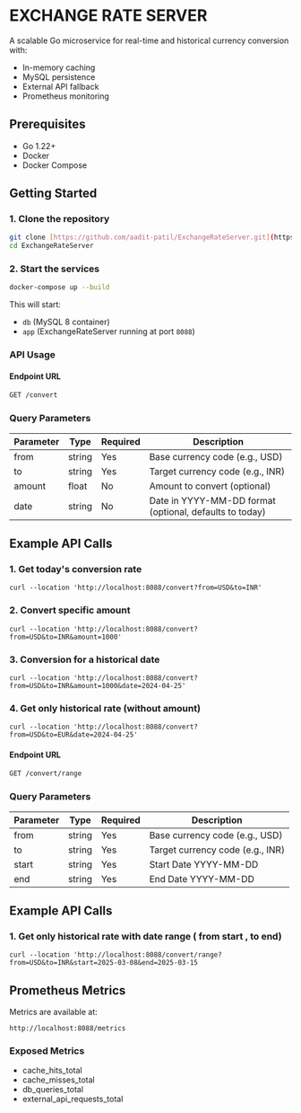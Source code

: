 # EXCHANGE RATE SERVER

A scalable Go microservice for real-time and historical currency conversion with:

- In-memory caching
- MySQL persistence
- External API fallback
- Prometheus monitoring

## Prerequisites

- Go 1.22+
- Docker
- Docker Compose

## Getting Started

### 1. Clone the repository

```bash
git clone [https://github.com/aadit-patil/ExchangeRateServer.git](https://github.com/aadit-patil/ExchangeRateServer.git)
cd ExchangeRateServer
```

### 2. Start the services
```bash
docker-compose up --build
```

This will start:

-   `db` (MySQL 8 container)
-   `app` (ExchangeRateServer running at port `8088`)

### API Usage

#### Endpoint URL
```bash
GET /convert
```
### Query Parameters
| Parameter | Type | Required | Description |
| --- | --- | --- | --- |
| from | string | Yes | Base currency code (e.g., USD) |
| to | string | Yes | Target currency code (e.g., INR) |
| amount | float | No | Amount to convert (optional) |
| date | string | No | Date in YYYY-MM-DD format (optional, defaults to today) |

## Example API Calls

### 1. Get today's conversion rate

`curl --location 'http://localhost:8088/convert?from=USD&to=INR'`

### 2. Convert specific amount

`curl --location 'http://localhost:8088/convert?from=USD&to=INR&amount=1000'`

### 3. Conversion for a historical date

`curl --location 'http://localhost:8088/convert?from=USD&to=INR&amount=1000&date=2024-04-25'`

### 4. Get only historical rate (without amount)

`curl --location 'http://localhost:8088/convert?from=USD&to=EUR&date=2024-04-25'`


#### Endpoint URL
```bash
GET /convert/range
```

### Query Parameters
| Parameter | Type | Required | Description |
| --- | --- | --- | --- |
| from | string | Yes | Base currency code (e.g., USD) |
| to | string | Yes | Target currency code (e.g., INR) |
| start | string | Yes | Start Date YYYY-MM-DD |
| end | string | Yes | End Date YYYY-MM-DD |

## Example API Calls

### 1. Get only historical rate with date range ( from start , to end)

`curl --location 'http://localhost:8088/convert/range?from=USD&to=INR&start=2025-03-08&end=2025-03-15`

## Prometheus Metrics

Metrics are available at:

`http://localhost:8088/metrics`

### Exposed Metrics

-   cache_hits_total
-   cache_misses_total
-   db_queries_total
-   external_api_requests_total